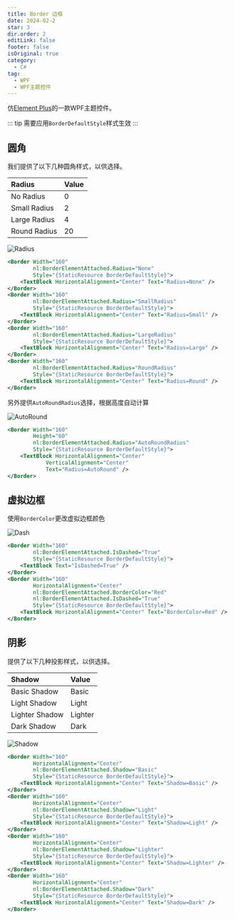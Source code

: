```yaml
---
title: Border 边框
date: 2024-02-2
star: 3
dir.order: 2
editLink: false
footer: false
isOriginal: true
category:
  - C#
tag:
  - WPF
  - WPF主题控件
---
```



仿[Element Plus](https://element-plus.org/zh-CN/component/border.html)的一款WPF主题控件。

::: tip
需要应用`BorderDefaultStyle`样式生效
:::

## 圆角

我们提供了以下几种圆角样式，以供选择。

|Radius|Value|
|:-|:-|
|No Radius|0|
|Small Radius|2|
|Large Radius|4|
|Round Radius|20|

![Radius](https://nas.ilyl.life:8092/wpf-theme/border/border-radius.png)

```xml
<Border Width="160"
        nl:BorderElementAttached.Radius="None"
        Style="{StaticResource BorderDefaultStyle}">
    <TextBlock HorizontalAlignment="Center" Text="Radius=None" />
</Border>
<Border Width="160"
        nl:BorderElementAttached.Radius="SmallRadius"
        Style="{StaticResource BorderDefaultStyle}">
    <TextBlock HorizontalAlignment="Center" Text="Radius=Small" />
</Border>
<Border Width="160"
        nl:BorderElementAttached.Radius="LargeRadius"
        Style="{StaticResource BorderDefaultStyle}">
    <TextBlock HorizontalAlignment="Center" Text="Radius=Large" />
</Border>
<Border Width="160"
        nl:BorderElementAttached.Radius="RoundRadius"
        Style="{StaticResource BorderDefaultStyle}">
    <TextBlock HorizontalAlignment="Center" Text="Radius=Round" />
</Border>
```

另外提供`AutoRoundRadius`选择，根据高度自动计算

![AutoRound](https://nas.ilyl.life:8092/wpf-theme/border/border-auto-radius.png)

```xml
<Border Width="160"
        Height="60"
        nl:BorderElementAttached.Radius="AutoRoundRadius"
        Style="{StaticResource BorderDefaultStyle}">
    <TextBlock HorizontalAlignment="Center"
            VerticalAlignment="Center"
            Text="Radius=AutoRound" />
</Border>
```

## 虚拟边框

使用`BorderColor`更改虚拟边框颜色

![Dash](https://nas.ilyl.life:8092/wpf-theme/border/border-dash.png)

```xml
<Border Width="160"
        nl:BorderElementAttached.IsDashed="True"
        Style="{StaticResource BorderDefaultStyle}">
    <TextBlock Text="IsDashed=True" />
</Border>
<Border Width="160"
        HorizontalAlignment="Center"
        nl:BorderElementAttached.BorderColor="Red"
        nl:BorderElementAttached.IsDashed="True"
        Style="{StaticResource BorderDefaultStyle}">
    <TextBlock HorizontalAlignment="Center" Text="BorderColor=Red" />
</Border>
```

## 阴影

提供了以下几种投影样式，以供选择。

|Shadow|Value|
|:-|:-|
|Basic Shadow|Basic|
|Light  Shadow|Light|
|Lighter  Shadow|Lighter|
|Dark  Shadow|Dark|

![Shadow](https://nas.ilyl.life:8092/wpf-theme/border/border-shadow.png)

```xml
<Border Width="160"
        HorizontalAlignment="Center"
        nl:BorderElementAttached.Shadow="Basic"
        Style="{StaticResource BorderDefaultStyle}">
    <TextBlock HorizontalAlignment="Center" Text="Shadow=Basic" />
</Border>
<Border Width="160"
        HorizontalAlignment="Center"
        nl:BorderElementAttached.Shadow="Light"
        Style="{StaticResource BorderDefaultStyle}">
    <TextBlock HorizontalAlignment="Center" Text="Shadow=Light" />
</Border>
<Border Width="160"
        HorizontalAlignment="Center"
        nl:BorderElementAttached.Shadow="Lighter"
        Style="{StaticResource BorderDefaultStyle}">
    <TextBlock HorizontalAlignment="Center" Text="Shadow=Lighter" />
</Border>
<Border Width="160"
        HorizontalAlignment="Center"
        nl:BorderElementAttached.Shadow="Dark"
        Style="{StaticResource BorderDefaultStyle}">
    <TextBlock HorizontalAlignment="Center" Text="Shadow=Dark" />
</Border>
```

